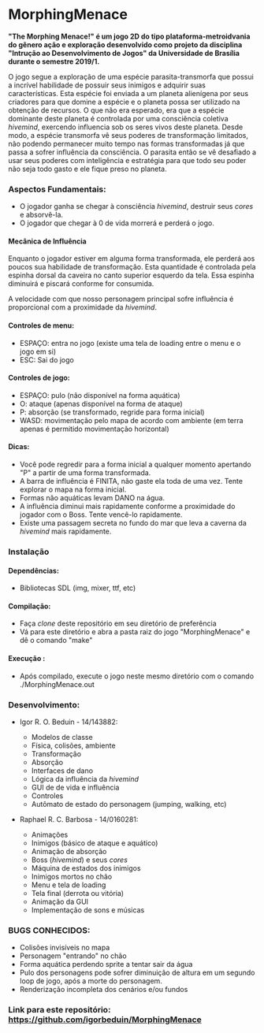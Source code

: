 # MorphingMenace

**"The Morphing Menace!" é um jogo 2D do tipo plataforma-metroidvania do gênero ação e exploração desenvolvido como projeto da disciplina "Intrução ao Desenvolvimento de Jogos" da Universidade de Brasília durante o semestre 2019/1.**

O jogo segue a exploração de uma espécie parasita-transmorfa que possui a incrível habilidade de possuir seus inimigos e adquirir suas características. Esta espécie foi enviada a um planeta alienígena por seus criadores para que domine a espécie e o planeta possa ser utilizado na obtenção de recursos. 
O que não era esperado, era que a espécie dominante deste planeta é controlada por uma consciência coletiva *hivemind*, exercendo influencia sob os seres vivos deste planeta. Desde modo, a espécie transmorfa vê seus poderes de transformação limitados, não podendo permanecer muito tempo nas formas transformadas já que passa a sofrer influência da consciência.
O parasita então se vê desafiado a usar seus poderes com inteligência e estratégia para que todo seu poder não seja todo gasto e ele fique preso no planeta.

### Aspectos Fundamentais:
* O jogador ganha se chegar à consciência *hivemind*, destruir seus *cores* e absorvê-la.
* O jogador que chegar à 0 de vida morrerá e perderá o jogo.

#### Mecânica de Influência 
Enquanto o jogador estiver em alguma forma transformada, ele perderá aos poucos sua habilidade de transformação. Esta quantidade é controlada pela espinha dorsal da caveira no canto superior esquerdo da tela. Essa espinha diminuirá e piscará conforme for consumida.

A velocidade com que nosso personagem principal sofre influência é proporcional com a proximidade da *hivemind*.

#### Controles de menu:
* ESPAÇO: entra no jogo (existe uma tela de loading entre o menu e o jogo em si)
* ESC: Sai do jogo

#### Controles de jogo:
* ESPAÇO: pulo (não disponível na forma aquática)
* O: ataque (apenas disponível na forma de ataque)
* P: absorção (se transformado, regride para forma inicial)
* WASD: movimentação pelo mapa de acordo com ambiente (em terra apenas é permitido movimentação horizontal)

#### Dicas:
* Você pode regredir para a forma inicial a qualquer momento apertando "P" a partir de uma forma transformada.
* A barra de influência é FINITA, não gaste ela toda de uma vez. Tente explorar o mapa na forma inicial.
* Formas não aquáticas levam DANO na água.
* A influência diminui mais rapidamente conforme a proximidade do jogador com o Boss. Tente vencê-lo rapidamente.
* Existe uma passagem secreta no fundo do mar que leva a caverna da *hivemind* mais rapidamente.

### Instalação 
#### Dependências:
* Bibliotecas SDL (img, mixer, ttf, etc)
#### Compilação:
* Faça *clone* deste repositório em seu diretório de preferência
* Vá para este diretório e abra a pasta raiz do jogo "MorphingMenace" e dê o comando "make"
#### Execução :
* Após compilado, execute o jogo neste mesmo diretório com o comando ./MorphingMenace.out

### Desenvolvimento:
* Igor R. O. Beduin - 14/143882:
  * Modelos de classe 
  * Física, colisões, ambiente
  * Transformação
  * Absorção
  * Interfaces de dano
  * Lógica da influência da *hivemind*
  * GUI de de vida e influência
  * Controles
  * Autômato de estado do personagem (jumping, walking, etc)

* Raphael R. C. Barbosa - 14/0160281:
  * Animações 
  * Inimigos (básico de ataque e aquático)
  * Animação de absorção
  * Boss (*hivemind*) e seus *cores*
  * Máquina de estados dos inimigos
  * Inimigos mortos no chão
  * Menu e tela de loading 
  * Tela final (derrota ou vitória)
  * Animação da GUI
  * Implementação de sons e músicas

### BUGS CONHECIDOS:
* Colisões invisíveis no mapa
* Personagem "entrando" no chão
* Forma aquática perdendo sprite a tentar sair da água
* Pulo dos personagens pode sofrer diminuição de altura em um segundo loop de jogo, após a morte do personagem.
* Renderização incompleta dos cenários e/ou fundos


### Link para este repositório: https://github.com/igorbeduin/MorphingMenace